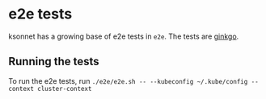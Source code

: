 # e2e tests

ksonnet has a growing base of e2e tests in `e2e`. The tests are [ginkgo](http://onsi.github.io/ginkgo/).

## Running the tests

To run the e2e tests, run `./e2e/e2e.sh -- --kubeconfig ~/.kube/config --context cluster-context`